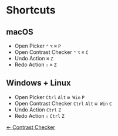 # Shortcuts

## macOS

* Open Picker `⌃` `⌥` `⌘` `P`
* Open Contrast Checker `⌃` `⌥` `⌘` `C`
* Undo Action `⌘` `Z`
* Redo Action `⇧` `⌘` `Z`

## Windows + Linux

* Open Picker `Ctrl` `Alt` `⊞ Win` `P`
* Open Contrast Checker `Ctrl` `Alt` `⊞ Win` `C`
* Undo Action `Ctrl` `Z`
* Redo Action `⇧` `Ctrl` `Z`

<footer class="flex justify-between lg:hidden">
  <a class="text-alt hover:text-color1" href="/docs/contrast-checker/">← Contrast Checker</a>
</footer>

